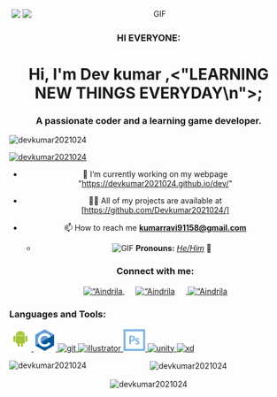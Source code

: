 <div align = "center"> 

<img align="right" alt="GIF" src="https://media.giphy.com/media/QpVUMRUJGokfqXyfa1/giphy.gif" width="480px"/>
   
   <img src="https://github.com/TheDudeThatCode/TheDudeThatCode/blob/master/Assets/Earth.gif" width="39px">   


<div align = "center"> 
  
  ### HI EVERYONE: </div>
<h1 align="center">Hi, I'm Dev kumar ,<"LEARNING NEW THINGS EVERYDAY\n">;</h1>
<h3 align="center">A passionate coder and a learning game developer.</h3>

<p align="left"> <img src="https://komarev.com/ghpvc/?username=devkumar2021024&label=Profile%20views&color=0e75b6&style=flat" alt="devkumar2021024" /> </p>

<p align="left"> <a href="https://github.com/ryo-ma/github-profile-trophy"><img src="https://github-profile-trophy.vercel.app/?username=devkumar2021024" alt="devkumar2021024" /></a> </p>

- 🌱 I’m currently working on my webpage "https://devkumar2021024.github.io/dev/"
- 👨‍💻 All of my projects are available at [https://github.com/Devkumar2021024/]
- 📫 How to reach me **kumarravi91158@gmail.com**
   - <img alt="GIF" src="https://github.com/TheDudeThatCode/TheDudeThatCode/blob/master/Assets/powerup.gif" width="20vw" /> **Pronouns:** [*He/Him*](https://pronoun.is/he) 🧔

  ### Connect with me:
  
  <p align="center">
  <a href="https://www.linkedin.com/in/dev-kumar-0b59951b0/">
    <img align="center" width="26px" img src="https://www.vectorlogo.zone/logos/linkedin/linkedin-icon.svg" alt=“Aindrila linkdin profile" height="30" width="30">
  </a>
   <a href="https://twitter.com/Dev50194118">
    <img align="center" width="26px" img src="https://www.vectorlogo.zone/logos/twitter/twitter-icon.svg" 
    alt=“Aindrila twitter profile" height="30" width="30" hspace="20">
  </a>     
    <a href="https://www.instagram.com/itisdev00/">
    <img align="center" width="28px" img src="https://www.vectorlogo.zone/logos/instagram/instagram-icon.svg" alt=“Aindrila Instagram Profile" height="30" width="30" >
  </a>
</p>
  

<h3 align="left">Languages and Tools:</h3>
<p align="left"> <a href="https://developer.android.com" target="_blank"> <img src="https://raw.githubusercontent.com/devicons/devicon/master/icons/android/android-original-wordmark.svg" alt="android" width="40" height="40"/> </a> <a href="https://www.cprogramming.com/" target="_blank"> <img src="https://raw.githubusercontent.com/devicons/devicon/master/icons/c/c-original.svg" alt="c" width="40" height="40"/> </a> <a href="https://git-scm.com/" target="_blank"> <img src="https://www.vectorlogo.zone/logos/git-scm/git-scm-icon.svg" alt="git" width="40" height="40"/> </a> <a href="https://www.adobe.com/in/products/illustrator.html" target="_blank"> <img src="https://www.vectorlogo.zone/logos/adobe_illustrator/adobe_illustrator-icon.svg" alt="illustrator" width="40" height="40"/> </a> <a href="https://www.photoshop.com/en" target="_blank"> <img src="https://raw.githubusercontent.com/devicons/devicon/master/icons/photoshop/photoshop-line.svg" alt="photoshop" width="40" height="40"/> </a> <a href="https://unity.com/" target="_blank"> <img src="https://www.vectorlogo.zone/logos/unity3d/unity3d-icon.svg" alt="unity" width="40" height="40"/> </a> <a href="https://www.adobe.com/products/xd.html" target="_blank"> <img src="https://cdn.worldvectorlogo.com/logos/adobe-xd.svg" alt="xd" width="40" height="40"/> </a> </p>


<p><img align="left" src="https://github-readme-stats.vercel.app/api/top-langs?username=devkumar2021024&show_icons=true&locale=en&layout=compact" alt="devkumar2021024" /></p>

<p>&nbsp;<img align="center" src="https://github-readme-stats.vercel.app/api?username=devkumar2021024&show_icons=true&locale=en" alt="devkumar2021024" /></p>

<p><img align="center" src="https://github-readme-streak-stats.herokuapp.com/?user=devkumar2021024&" alt="devkumar2021024" /></p>
